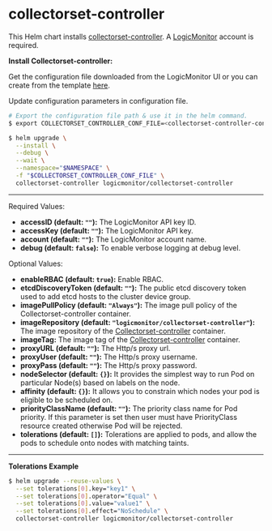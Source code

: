 # collectorset-controller

This Helm chart installs [collectorset-controller](https://github.com/logicmonitor/k8s-collectorset-controller). A [LogicMonitor](https://www.logicmonitor.com) account is required.

**Install Collectorset-controller:**

Get the configuration file downloaded from the LogicMonitor UI or you can create from the template [here](https://github.com/logicmonitor/k8s-helm-charts/blob/master/config-templates/Configuration.md#collectorset-controller).

Update configuration parameters in configuration file.

```bash
# Export the configuration file path & use it in the helm command.
$ export COLLECTORSET_CONTROLLER_CONF_FILE=<collectorset-controller-configuration-file-path>

$ helm upgrade \
  --install \
  --debug \
  --wait \
  --namespace="$NAMESPACE" \
  -f "$COLLECTORSET_CONTROLLER_CONF_FILE" \
  collectorset-controller logicmonitor/collectorset-controller
```

---

Required Values:

- **accessID (default: `""`):** The LogicMonitor API key ID.
- **accessKey (default: `""`):** The LogicMonitor API key.
- **account (default: `""`):** The LogicMonitor account name.
- **debug (default: `false`):** To enable verbose logging at debug level.

Optional Values:

- **enableRBAC (default: `true`):** Enable RBAC.
- **etcdDiscoveryToken (default: `""`):** The public etcd discovery token used to add etcd hosts to the cluster device group.
- **imagePullPolicy (default: `"Always"`):** The image pull policy of the Collectorset-controller container.
- **imageRepository (default: `"logicmonitor/collectorset-controller"`):** The image repository of the [Collectorset-controller](https://hub.docker.com/r/logicmonitor/collectorset-controller) container.
- **imageTag:** The image tag of the [Collectorset-controller](https://hub.docker.com/r/logicmonitor/collectorset-controller/tags) container.
- **proxyURL (default: `""`):** The Http/s proxy url.
- **proxyUser (default: `""`):** The Http/s proxy username.
- **proxyPass (default: `""`):** The Http/s proxy password.
- **nodeSelector (default: `{}`):** It provides the simplest way to run Pod on particular Node(s) based on labels on the node.
- **affinity (default: `{}`):** It allows you to constrain which nodes your pod is eligible to be scheduled on.
- **priorityClassName (default: `""`):** The priority class name for Pod priority. If this parameter is set then user must have PriorityClass resource created otherwise Pod will be rejected.
- **tolerations (default: `[]`):** Tolerations are applied to pods, and allow the pods to schedule onto nodes with matching taints.

---

**Tolerations Example**

```bash
$ helm upgrade --reuse-values \
  --set tolerations[0].key="key1" \
  --set tolerations[0].operator="Equal" \
  --set tolerations[0].value="value1" \
  --set tolerations[0].effect="NoSchedule" \
  collectorset-controller logicmonitor/collectorset-controller
```
